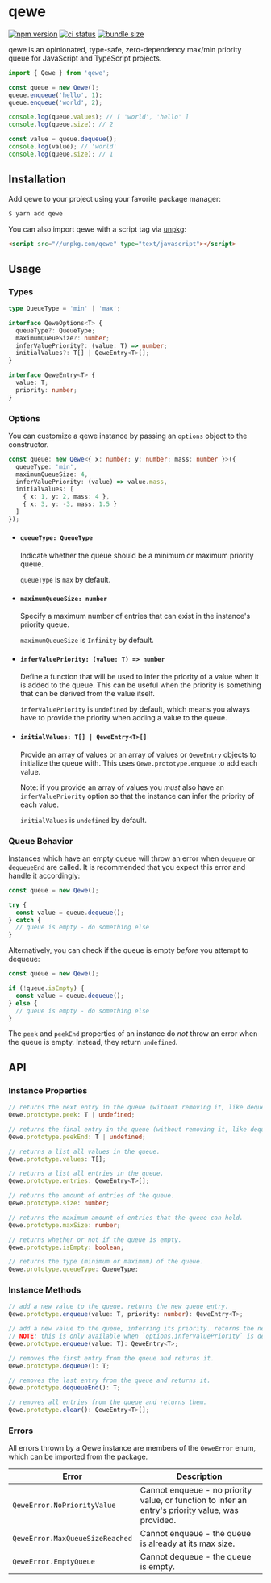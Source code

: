 # qewe

[![npm version](https://badge.fury.io/js/qewe.svg)](https://npmjs.com/package/qewe) [![ci status](https://github.com/jgmcelwain/qewe/actions/workflows/ci.yml/badge.svg)](https://github.com/jgmcelwain/qewe/actions/workflows/ci.yml) [![bundle size](https://img.shields.io/bundlephobia/min/qewe)](https://bundlephobia.com/package/qewe)

qewe is an opinionated, type-safe, zero-dependency max/min priority queue for JavaScript and TypeScript projects.

```ts
import { Qewe } from 'qewe';

const queue = new Qewe();
queue.enqueue('hello', 1);
queue.enqueue('world', 2);

console.log(queue.values); // [ 'world', 'hello' ]
console.log(queue.size); // 2

const value = queue.dequeue();
console.log(value); // 'world'
console.log(queue.size); // 1
```

## Installation

Add qewe to your project using your favorite package manager:

```bash
$ yarn add qewe
```

You can also import qewe with a script tag via [unpkg](https://unpkg.com):

```html
<script src="//unpkg.com/qewe" type="text/javascript"></script>
```

## Usage

### Types

```ts
type QueueType = 'min' | 'max';

interface QeweOptions<T> {
  queueType?: QueueType;
  maximumQueueSize?: number;
  inferValuePriority?: (value: T) => number;
  initialValues?: T[] | QeweEntry<T>[];
}

interface QeweEntry<T> {
  value: T;
  priority: number;
}
```

### Options

You can customize a qewe instance by passing an `options` object to the constructor.

```ts
const queue: new Qewe<{ x: number; y: number; mass: number }>({
  queueType: 'min',
  maximumQueueSize: 4,
  inferValuePriority: (value) => value.mass,
  initialValues: [
    { x: 1, y: 2, mass: 4 },
    { x: 3, y: -3, mass: 1.5 }
  ]
});
```

- #### `queueType: QueueType`

  Indicate whether the queue should be a minimum or maximum priority queue.

  `queueType` is `max` by default.

- #### `maximumQueueSize: number`

  Specify a maximum number of entries that can exist in the instance's priority queue.

  `maximumQueueSize` is `Infinity` by default.

- #### `inferValuePriority: (value: T) => number`

  Define a function that will be used to infer the priority of a value when it is added to the queue. This can be useful when the priority is something that can be derived from the value itself.

  `inferValuePriority` is `undefined` by default, which means you always have to provide the priority when adding a value to the queue.

- #### `initialValues: T[] | QeweEntry<T>[]`

  Provide an array of values or an array of values or `QeweEntry` objects to initialize the queue with. This uses `Qewe.prototype.enqueue` to add each value.

  Note: if you provide an array of values you _must_ also have an `inferValuePriority` option so that the instance can infer the priority of each value.

  `initialValues` is `undefined` by default.

### Queue Behavior

Instances which have an empty queue will throw an error when `dequeue` or `dequeueEnd` are called. It is recommended that you expect this error and handle it accordingly:

```ts
const queue = new Qewe();

try {
  const value = queue.dequeue();
} catch {
  // queue is empty - do something else
}
```

Alternatively, you can check if the queue is empty _before_ you attempt to dequeue:

```ts
const queue = new Qewe();

if (!queue.isEmpty) {
  const value = queue.dequeue();
} else {
  // queue is empty - do something else
}
```

The `peek` and `peekEnd` properties of an instance do _not_ throw an error when the queue is empty. Instead, they return `undefined`.

## API

### Instance Properties

```ts
// returns the next entry in the queue (without removing it, like dequeue does).
Qewe.prototype.peek: T | undefined;

// returns the final entry in the queue (without removing it, like dequeueEnd does).
Qewe.prototype.peekEnd: T | undefined;

// returns a list all values in the queue.
Qewe.prototype.values: T[];

// returns a list all entries in the queue.
Qewe.prototype.entries: QeweEntry<T>[];

// returns the amount of entries of the queue.
Qewe.prototype.size: number;

// returns the maximum amount of entries that the queue can hold.
Qewe.prototype.maxSize: number;

// returns whether or not if the queue is empty.
Qewe.prototype.isEmpty: boolean;

// returns the type (minimum or maximum) of the queue.
Qewe.prototype.queueType: QueueType;
```

### Instance Methods

```ts
// add a new value to the queue. returns the new queue entry.
Qewe.prototype.enqueue(value: T, priority: number): QeweEntry<T>;

// add a new value to the queue, inferring its priority. returns the new queue entry.
// NOTE: this is only available when `options.inferValuePriority` is defined.
Qewe.prototype.enqueue(value: T): QeweEntry<T>;

// removes the first entry from the queue and returns it.
Qewe.prototype.dequeue(): T;

// removes the last entry from the queue and returns it.
Qewe.prototype.dequeueEnd(): T;

// removes all entries from the queue and returns them.
Qewe.prototype.clear(): QeweEntry<T>[];
```

### Errors

All errors thrown by a Qewe instance are members of the `QeweError` enum, which can be imported from the package.

| Error                           | Description                                                                                       |
| ------------------------------- | ------------------------------------------------------------------------------------------------- |
| `QeweError.NoPriorityValue`     | Cannot enqueue - no priority value, or function to infer an entry's priority value, was provided. |
| `QeweError.MaxQueueSizeReached` | Cannot enqueue - the queue is already at its max size.                                            |
| `QeweError.EmptyQueue`          | Cannot dequeue - the queue is empty.                                                              |
